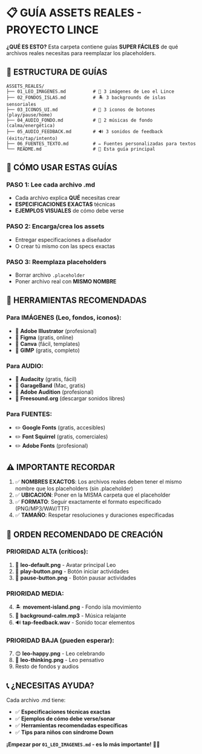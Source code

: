 # 📋 GUÍA ASSETS REALES - PROYECTO LINCE

**¿QUÉ ES ESTO?** Esta carpeta contiene guías **SUPER FÁCILES** de qué archivos reales necesitas para reemplazar los placeholders.

## 📁 **ESTRUCTURA DE GUÍAS**

```
ASSETS_REALES/
├── 01_LEO_IMAGENES.md          # 🦎 3 imágenes de Leo el Lince
├── 02_FONDOS_ISLAS.md          # 🏝️ 3 backgrounds de islas sensoriales  
├── 03_ICONOS_UI.md             # 🔘 3 iconos de botones (play/pause/home)
├── 04_AUDIO_FONDO.md           # 🎵 2 músicas de fondo (calma/energética)
├── 05_AUDIO_FEEDBACK.md        # 🔊 3 sonidos de feedback (éxito/tap/intento)
├── 06_FUENTES_TEXTO.md         # ✏️ Fuentes personalizadas para textos
└── README.md                   # 📖 Esta guía principal
```

## 🎯 **CÓMO USAR ESTAS GUÍAS**

### **PASO 1: Lee cada archivo .md**
- Cada archivo explica **QUÉ** necesitas crear
- **ESPECIFICACIONES EXACTAS** técnicas
- **EJEMPLOS VISUALES** de cómo debe verse

### **PASO 2: Encarga/crea los assets**
- Entregar especificaciones a diseñador
- O crear tú mismo con las specs exactas

### **PASO 3: Reemplaza placeholders**
- Borrar archivo `.placeholder`
- Poner archivo real con **MISMO NOMBRE**

## 🔧 **HERRAMIENTAS RECOMENDADAS**

### **Para IMÁGENES (Leo, fondos, iconos):**
- 🎨 **Adobe Illustrator** (profesional)
- 🎨 **Figma** (gratis, online)
- 🎨 **Canva** (fácil, templates)
- 🎨 **GIMP** (gratis, completo)

### **Para AUDIO:**
- 🎵 **Audacity** (gratis, fácil)
- 🎵 **GarageBand** (Mac, gratis)
- 🎵 **Adobe Audition** (profesional)
- 🎵 **Freesound.org** (descargar sonidos libres)

### **Para FUENTES:**
- ✏️ **Google Fonts** (gratis, accesibles)
- ✏️ **Font Squirrel** (gratis, comerciales)
- ✏️ **Adobe Fonts** (profesional)

## ⚠️ **IMPORTANTE RECORDAR**

1. ✅ **NOMBRES EXACTOS**: Los archivos reales deben tener el mismo nombre que los placeholders (sin .placeholder)
2. ✅ **UBICACIÓN**: Poner en la MISMA carpeta que el placeholder
3. ✅ **FORMATO**: Seguir exactamente el formato especificado (PNG/MP3/WAV/TTF)
4. ✅ **TAMAÑO**: Respetar resoluciones y duraciones especificadas

## 🚀 **ORDEN RECOMENDADO DE CREACIÓN**

### **PRIORIDAD ALTA (críticos):**
1. 🦎 **leo-default.png** - Avatar principal Leo
2. 🔘 **play-button.png** - Botón iniciar actividades
3. 🔘 **pause-button.png** - Botón pausar actividades

### **PRIORIDAD MEDIA:**
4. 🏝️ **movement-island.png** - Fondo isla movimiento
5. 🎵 **background-calm.mp3** - Música relajante
6. 🔊 **tap-feedback.wav** - Sonido tocar elementos

### **PRIORIDAD BAJA (pueden esperar):**
7. 😊 **leo-happy.png** - Leo celebrando
8. 🤔 **leo-thinking.png** - Leo pensativo
9. Resto de fondos y audios

## 📞 **¿NECESITAS AYUDA?**

Cada archivo .md tiene:
- ✅ **Especificaciones técnicas exactas**
- ✅ **Ejemplos de cómo debe verse/sonar**
- ✅ **Herramientas recomendadas específicas**
- ✅ **Tips para niños con síndrome Down**

**¡Empezar por `01_LEO_IMAGENES.md` - es lo más importante!** 🦎✨